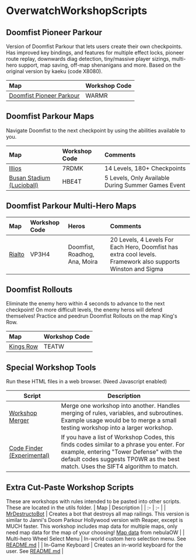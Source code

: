# OverwatchWorkshopScripts

## Doomfist Pioneer Parkour
Version of Doomfist Parkour that lets users create their own checkpoints. Has improved key bindings, and features for multiple effect locks, pioneer route replay, downwards diag detection, tiny/massive player sizings, multi-hero support, map saving, off-map shenanigans and more. Based on the original version by kaeku (code X8080).

| Map | Workshop Code
| :- | :- |
| [Doomfist Pioneer Parkour](DoomfistParkour/DoomPioneerParkour.txt) | WARMR |


## Doomfist Parkour Maps

Navigate Doomfist to the next checkpoint by using the abilities available to you.

| Map | Workshop Code | Comments
| :- | :- | :- |
| [Illios](DoomfistParkour/DoomParkourIllios.txt) | 7RDMK | 14 Levels, 180+ Checkpoints |
| [Busan Stadium (Lucioball)](DoomfistParkour/DoomParkourBusanStadium.txt) | HBE4T | 5 Levels, Only Available During Summer Games Event |


## Doomfist Parkour Multi-Hero Maps
| Map | Workshop Code | Heros | Comments |
| :- | :- | :- | :- |
| [Rialto](DoomfistParkour/MultiHeroParkourRialto.txt) | VP3H4 | Doomfist, Roadhog, Ana, Moira | 20 Levels, 4 Levels For Each Hero, Doomfist has extra cool levels. Framework also supports Winston and Sigma |


## Doomfist Rollouts
Eliminate the enemy hero within 4 seconds to advance to the next checkpoint! On more difficult levels, the enemy heros will defend themselves! Practice and peedrun Doomfist Rollouts on the map King's Row.

| Map | Workshop Code |
| :- | :- |
| [Kings Row](DoomfistParkour/DoomfistRolloutsKingsRow_1_0_0.txt) | TEATW | 


## Special Workshop Tools
Run these HTML files in a web browser. (Need Javascript enabled)

| Script | Description |
| --- | --- |
| [Workshop Merger](workshop_merger.html) | Merge one workshop into another. Handles merging of rules, variables, and subroutines. Example usage would be to merge a small testing workshop into a larger workshop.
| [Code Finder (Experimental)](code_finder.html) | If you have a list of Workshop Codes, this finds codes similar to a phrase you enter. For example, entering "Tower Defense" with the default codes suggests TP0WR as the best match. Uses the SIFT4 algorithm to match.


## Extra Cut-Paste Workshop Scripts
These are workshops with rules intended to be pasted into other scripts. These are located in the utils folder.
| Map | Description |
| :- | :- |
| [MrDestructoBot](utils/DestroyMapRailings.txt) | Creates a bot that destroys all map railings. This version is similar to Janni's Doom Parkour Hollywood version with Reaper, except is MUCH faster. This workshop includes map data for multiple maps, only need map data for the map of your choosing! [Map data](https://nebulaow.github.io/MrDestructo-Data) from nebulaOW |
| Multi-hero Wheel Select Menu | In-world custom hero selection menu. See [README.md](utils/README.md) |
| In-Game Keyboard | Creates an in-world keyboard for the user. See [README.md](utils/README.md) |



